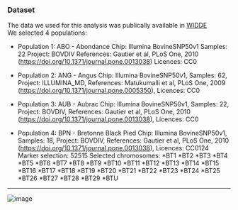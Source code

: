 ### Dataset
The data we used for this analysis was publically available in [WIDDE](http://widde.toulouse.inra.fr/widde/)     
We selected 4 populations:
+ Population 1: ABO - Abondance
	Chip: Illumina BovineSNP50v1
	Samples: 22
	Project: BOVDIV
	References: Gautier et al, PLoS One, 2010 (https://doi.org/10.1371/journal.pone.0013038)
	Licences: CC0

+ Population 2: ANG - Angus
	Chip: Illumina BovineSNP50v1,
	Samples: 62,
	Project: ILLUMINA_MD,
	References: Matukumalli et al, PLoS One, 2009 (https://doi.org/10.1371/journal.pone.0005350),
	Licences: CC0

+ Population 3: AUB - Aubrac
	Chip: Illumina BovineSNP50v1,
	Samples: 22,
	Project: BOVDIV,
	References: Gautier et al, PLoS One, 2010 (https://doi.org/10.1371/journal.pone.0013038),
	Licences: CC0

+ Population 4: BPN - Bretonne Black Pied
	Chip: Illumina BovineSNP50v1,
	Samples: 18,
	Project: BOVDIV,
	References: Gautier et al, PLoS One, 2010 (https://doi.org/10.1371/journal.pone.0013038),
	Licences: CC0124 </br>
Marker selection: 52515
Selected chromosomes: *BT1 *BT2 *BT3 *BT4 *BT5 *BT6 *BT7 *BT8 *BT9 *BT10 *BT11 *BT12 *BT13 *BT14 *BT15 *BT16 *BT17 *BT18 *BT19 *BT20 *BT21 *BT22 *BT23 *BT24 *BT25 *BT26 *BT27 *BT28 *BT29 *BTU
----------------
![image](https://github.com/NajlaAbassi/roh_analysis/assets/112277365/e49d6dc3-5d84-4df6-b726-2ced6a1dbad7)

